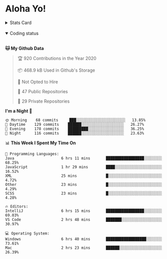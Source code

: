 # Aloha Yo!

<details>
<summary>Stats Card</summary>
 
[![Anurag's github stats](https://github-readme-stats.vercel.app/api?username=GarfieldZHU&show_icons=true&theme=tokyonight)](https://github.com/anuraghazra/github-readme-stats)
 
</details>

<br/>

<details open>

<summary>Coding status</summary>

<br/>

<!--START_SECTION:waka-->
**🐱 My Github Data** 

> 🏆 920 Contributions in the Year 2020
 > 
> 📦 468.9 kB Used in Github's Storage 
 > 
> 🚫 Not Opted to Hire
 > 
> 📜 47 Public Repositories 
 > 
> 🔑 29 Private Repositories  
 > 
**I'm a Night 🦉** 

```text
🌞 Morning    68 commits     ███░░░░░░░░░░░░░░░░░░░░░░   13.85% 
🌆 Daytime    129 commits    ██████░░░░░░░░░░░░░░░░░░░   26.27% 
🌃 Evening    178 commits    █████████░░░░░░░░░░░░░░░░   36.25% 
🌙 Night      116 commits    ██████░░░░░░░░░░░░░░░░░░░   23.63%

```


📊 **This Week I Spent My Time On** 

```text
💬 Programming Languages: 
Java                     6 hrs 11 mins       █████████████████░░░░░░░░   68.25% 
JavaScript               1 hr 29 mins        ████░░░░░░░░░░░░░░░░░░░░░   16.52% 
XML                      25 mins             █░░░░░░░░░░░░░░░░░░░░░░░░   4.72% 
Other                    23 mins             █░░░░░░░░░░░░░░░░░░░░░░░░   4.29% 
SCSS                     23 mins             █░░░░░░░░░░░░░░░░░░░░░░░░   4.28%

🔥 Editors: 
IntelliJ                 6 hrs 15 mins       █████████████████░░░░░░░░   69.03% 
VS Code                  2 hrs 48 mins       ███████░░░░░░░░░░░░░░░░░░   30.97%

💻 Operating System: 
Windows                  6 hrs 40 mins       ██████████████████░░░░░░░   73.61% 
Mac                      2 hrs 23 mins       ██████░░░░░░░░░░░░░░░░░░░   26.39%

```


<!--END_SECTION:waka-->

</details>
